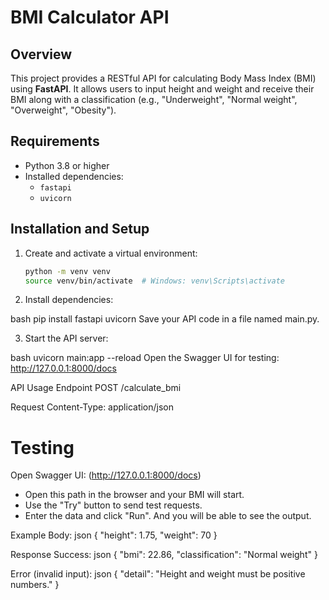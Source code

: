 # BMI Calculator API

## Overview
This project provides a RESTful API for calculating Body Mass Index (BMI) using **FastAPI**. It allows users to input height and weight and receive their BMI along with a classification (e.g., "Underweight", "Normal weight", "Overweight", "Obesity").

## Requirements
- Python 3.8 or higher
- Installed dependencies:
  - `fastapi`
  - `uvicorn`

## Installation and Setup

1. Create and activate a virtual environment:
   ```bash
   python -m venv venv
   source venv/bin/activate  # Windows: venv\Scripts\activate

2. Install dependencies:

bash
pip install fastapi uvicorn
Save your API code in a file named main.py.

3. Start the API server:

bash
uvicorn main:app --reload
Open the Swagger UI for testing:
http://127.0.0.1:8000/docs

API Usage
Endpoint
POST /calculate_bmi

Request
Content-Type: application/json

# Testing
Open Swagger UI:
(http://127.0.0.1:8000/docs)

- Open this path in the browser and your BMI will start.
- Use the "Try" button to send test requests. 
- Enter the data and click "Run". And you will be able to see the output.


Example Body:
json
{
  "height": 1.75,
  "weight": 70
}

Response
Success:
json
{
  "bmi": 22.86,
  "classification": "Normal weight"
}

Error (invalid input):
json
{
  "detail": "Height and weight must be positive numbers."
}